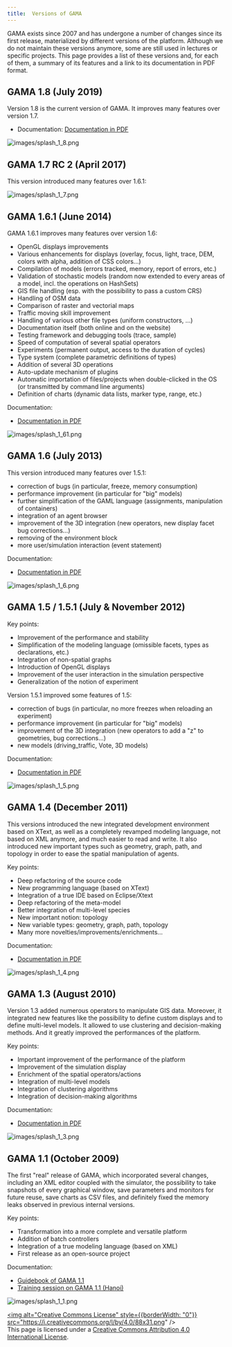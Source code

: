 ```yaml
---
title:  Versions of GAMA
---
```





GAMA exists since 2007 and has undergone a number of changes since its first release, materialized by different versions of the platform. Although we do not maintain these versions anymore, some are still used in lectures or specific projects. This page provides a list of these versions and, for each of them, a summary of its features and a link to its documentation in PDF format.



## GAMA 1.8 (July 2019)

Version 1.8 is the current version of GAMA. It improves many features over version 1.7.

* Documentation: [Documentation in PDF](https://github.com/gama-platform/gama/wiki/resources/pdf/docGAMAv1.8.0.pdf)


![images/splash_1_8.png](/resources/images/splashscreens/splash_1_8.png)

## GAMA 1.7 RC 2 (April 2017)

This version introduced many features over 1.6.1:


![images/splash_1_7.png](/resources/images/splashscreens/splash_1_7.png)

## GAMA 1.6.1 (June 2014)

GAMA 1.6.1 improves many features over version 1.6:

* OpenGL displays improvements
* Various enhancements for displays (overlay, focus, light, trace, DEM, colors with alpha, addition of CSS colors...)
* Compilation of models (errors tracked, memory, report of errors, etc.)
* Validation of stochastic models (random now extended to every areas of a model, incl. the operations on HashSets)
* GIS file handling (esp. with the possibility to pass a custom CRS)
* Handling of OSM data
* Comparison of raster and vectorial maps
* Traffic moving skill improvement
* Handling of various other file types (uniform constructors, ...)
* Documentation itself (both online and on the website)
* Testing framework and debugging tools (trace, sample)
* Speed of computation of several spatial operators
* Experiments (permanent output, access to the duration of cycles)
* Type system (complete parametric definitions of types)
* Addition of several 3D operations
* Auto-update mechanism of plugins
* Automatic importation of files/projects when double-clicked in the OS (or transmitted by command line arguments)
* Definition of charts (dynamic data lists, marker type, range, etc.)

Documentation:

* [Documentation in PDF](https://github.com/gama-platform/gama/wiki/Content/resources/pdf/GAMAv17.pdf)


![images/splash_1_61.png](/resources/images/splashscreens/splash_1_61.png)



## GAMA 1.6 (July 2013)
This version introduced many features over 1.5.1:

* correction of bugs (in particular, freeze, memory consumption)
* performance improvement (in particular for "big" models)
* further simplification of the GAML language (assignments, manipulation of containers)
* integration of an agent browser
* improvement of the 3D integration (new operators, new display facet bug corrections...)
* removing of the environment block
* more user/simulation interaction (event statement)

Documentation:

* [Documentation in PDF](https://github.com/gama-platform/gama/wiki/Content/resources/pdf/GAMAv161.pdf)


![images/splash_1_6.png](/resources/images/splashscreens/splash_1_6.png)



## GAMA 1.5 / 1.5.1 (July & November 2012)
Key points:

* Improvement of the performance and stability
* Simplification of the modeling language (omissible facets, types as declarations, etc.)
* Integration of non-spatial graphs
* Introduction of OpenGL displays
* Improvement of the user interaction in the simulation perspective
* Generalization of the notion of experiment

Version 1.5.1 improved some features of 1.5:

* correction of bugs (in particular, no more freezes when reloading an experiment)
* performance improvement (in particular for "big" models)
* improvement of the 3D integration (new operators to add a "z" to geometries, bug corrections...)
* new models (driving\_traffic, Vote, 3D models)

Documentation:

* [Documentation in PDF](https://github.com/gama-platform/gama/wiki/Content/resources/pdf/GAMAv151.pdf)


![images/splash_1_5.png](/resources/images/splashscreens/splash_1_5.png)





## GAMA 1.4 (December 2011)
This versions introduced the new integrated development environment based on XText, as well as a completely revamped modeling language, not based on XML anymore, and much easier to read and write. It also introduced new important types such as geometry, graph, path, and topology in order to ease the spatial manipulation of agents.

Key points:

* Deep refactoring of the source code
* New programming language (based on XText)
* Integration of a true IDE based on Eclipse/Xtext
* Deep refactoring of the meta-model
* Better integration of multi-level species
* New important notion: topology
* New variable types: geometry, graph, path, topology
* Many more novelties/improvements/enrichments...

Documentation:

* [Documentation in PDF](https://github.com/gama-platform/gama/wiki/Content/resources/pdf/GAMAv14.pdf)


![images/splash_1_4.png](/resources/images/splashscreens/splash_1_4.png)




## GAMA 1.3 (August 2010)
Version 1.3 added numerous operators to manipulate GIS data. Moreover, it integrated new features like the possibility to define custom displays and to define multi-level models. It allowed to use clustering and decision-making methods. And it greatly improved the performances of the platform.

Key points:

* Important improvement of the performance of the platform
* Improvement of the simulation display
* Enrichment of the spatial operators/actions
* Integration of multi-level models
* Integration of clustering algorithms
* Integration of decision-making algorithms

Documentation:

* [Documentation in PDF](https://github.com/gama-platform/gama/wiki/Content/resources/pdf/GAMAv13.pdf)


![images/splash_1_3.png](/resources/images/splashscreens/splash_1_3.png)




## GAMA 1.1 (October 2009)
The first "real" release of GAMA, which incorporated several changes, including an XML editor coupled with the simulator, the possibility to take snapshots of every graphical window, save parameters and monitors for future reuse, save charts as CSV files, and definitely fixed the memory leaks observed in previous internal versions.

Key points:

* Transformation into a more complete and versatile platform
* Addition of batch controllers
* Integration of a true modeling language (based on XML)
* First release as an open-source project

Documentation:

* [Guidebook of GAMA 1.1](https://github.com/gama-platform/gama/wiki/Content/resources/pdf/GAMAv11.pdf)
* [Training session on GAMA 1.1 (Hanoi)](TrainingSessionHanoi2009)


![images/splash_1_1.png](/resources/images/splashscreens/splash_1_1.png)

<a rel="license" href="http://creativecommons.org/licenses/by/4.0/"><img alt="Creative Commons License" style={{borderWidth: "0"}} src="https://i.creativecommons.org/l/by/4.0/88x31.png" /></a><br />This page is licensed under a <a rel="license" href="http://creativecommons.org/licenses/by/4.0/">Creative Commons Attribution 4.0 International License</a>.